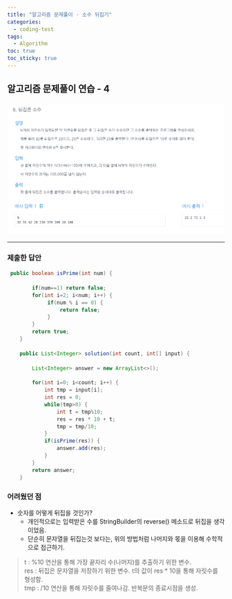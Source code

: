 ```yaml
---
title: "알고리즘 문제풀이 - 소수 뒤집기"
categories:
  - coding-test
tags:
  - Algorithm
toc: true
toc_sticky: true
---
```


## 알고리즘 문제풀이 연습 - 4

### ![소수 뒤집기](/assets/images/reverse_prime.png)

---

### 제출한 답안

```java
 public boolean isPrime(int num) {

        if(num==1) return false;
        for(int i=2; i<num; i++) {
             if(num % i == 0) {
                 return false;
             }
        }
        return true;
    }

    public List<Integer> solution(int count, int[] input) {

        List<Integer> answer = new ArrayList<>();

        for(int i=0; i<count; i++) {
            int tmp = input[i];
            int res = 0;
            while(tmp>0) {
                int t = tmp%10;
                res = res * 10 + t;
                tmp = tmp/10;
            }
            if(isPrime(res)) {
                answer.add(res);
            }
        }
        return answer;
    }
```

### 어려웠던 점

- 숫자를 어떻게 뒤집을 것인가?
  - 개인적으로는 입력받은 수를 StringBuilder의 reverse() 메소드로 뒤집을 생각이었음.
  - 단순히 문자열을 뒤집는것 보다는, 위의 방법처럼 나머지와 몫을 이용해 수학적으로 접근하기.

> t : %10 연산을 통해 가장 끝자리 수(나머지)를 추출하기 위한 변수.<br>
> res : 뒤집은 문자열을 저장하기 위한 변수. t의 값이 res \* 10을 통해 자릿수를 형성함. <br>
> tmp : /10 연산을 통해 자릿수를 줄여나감. 반복문의 종료시점을 생성.
